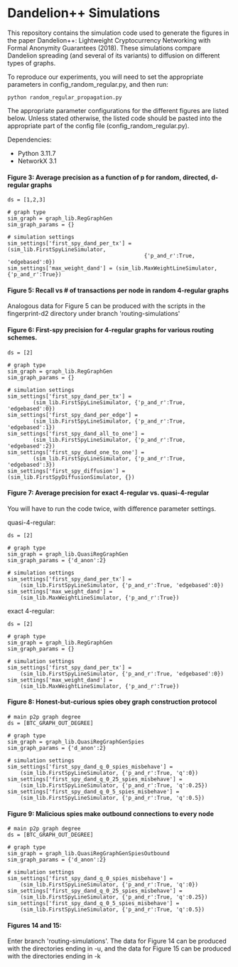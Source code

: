 
# Dandelion++ Simulations
This repository contains the simulation code used to generate the figures in the paper Dandelion++: Lightweight Cryptocurrency Networking with Formal Anonymity Guarantees (2018). These simulations compare Dandelion spreading (and several of its variants) to diffusion on different types of graphs. 

To reproduce our experiments, you will need to set the appropriate parameters in 
config_random_regular.py, and then run:

`python random_regular_propagation.py`

The appropriate parameter configurations for the different figures are listed below. Unless stated otherwise, the listed code should be pasted into the appropriate part of the config file (config_random_regular.py). 

Dependencies: 

- Python 3.11.7
- NetworkX 3.1

#### Figure 3: Average precision as a function of p for random, directed, d-regular graphs

```
ds = [1,2,3]

# graph type
sim_graph = graph_lib.RegGraphGen
sim_graph_params = {}

# simulation settings
sim_settings['first_spy_dand_per_tx'] = (sim_lib.FirstSpyLineSimulator, 
										   {'p_and_r':True, 'edgebased':0})
sim_settings['max_weight_dand'] = (sim_lib.MaxWeightLineSimulator, {'p_and_r':True})

```

#### Figure 5: Recall vs # of transactions per node in random 4-regular graphs
Analogous data for Figure 5 can be produced with the scripts in the fingerprint-d2 directory under branch 'routing-simulations'


#### Figure 6: First-spy precision for 4-regular graphs for various routing schemes.


```
ds = [2] 

# graph type
sim_graph = graph_lib.RegGraphGen
sim_graph_params = {}

# simulation settings
sim_settings['first_spy_dand_per_tx'] = 
		(sim_lib.FirstSpyLineSimulator, {'p_and_r':True, 'edgebased':0})
sim_settings['first_spy_dand_per_edge'] = 
		(sim_lib.FirstSpyLineSimulator, {'p_and_r':True, 'edgebased':1})
sim_settings['first_spy_dand_all_to_one'] = 
		(sim_lib.FirstSpyLineSimulator, {'p_and_r':True, 'edgebased':2})
sim_settings['first_spy_dand_one_to_one'] = 
		(sim_lib.FirstSpyLineSimulator, {'p_and_r':True, 'edgebased':3})
sim_settings['first_spy_diffusion'] = (sim_lib.FirstSpyDiffusionSimulator, {})
```


#### Figure 7: Average precision for exact 4-regular vs. quasi-4-regular

You will have to run the code twice, with difference parameter settings.

quasi-4-regular:

```
ds = [2]

# graph type
sim_graph = graph_lib.QuasiRegGraphGen
sim_graph_params = {'d_anon':2}

# simulation settings
sim_settings['first_spy_dand_per_tx'] = 
	(sim_lib.FirstSpyLineSimulator, {'p_and_r':True, 'edgebased':0})
sim_settings['max_weight_dand'] = 
	(sim_lib.MaxWeightLineSimulator, {'p_and_r':True})
```


exact 4-regular:

```
ds = [2]

# graph type
sim_graph = graph_lib.RegGraphGen
sim_graph_params = {}

# simulation settings
sim_settings['first_spy_dand_per_tx'] = 
	(sim_lib.FirstSpyLineSimulator, {'p_and_r':True, 'edgebased':0})
sim_settings['max_weight_dand'] = 
	(sim_lib.MaxWeightLineSimulator, {'p_and_r':True})
```

#### Figure 8: Honest-but-curious spies obey graph construction protocol

```
# main p2p graph degree
ds = [BTC_GRAPH_OUT_DEGREE]

# graph type
sim_graph = graph_lib.QuasiRegGraphGenSpies
sim_graph_params = {'d_anon':2}

# simulation settings
sim_settings['first_spy_dand_q_0_spies_misbehave'] = 
	(sim_lib.FirstSpyLineSimulator, {'p_and_r':True, 'q':0})
sim_settings['first_spy_dand_q_0_25_spies_misbehave'] = 
	(sim_lib.FirstSpyLineSimulator, {'p_and_r':True, 'q':0.25})
sim_settings['first_spy_dand_q_0_5_spies_misbehave'] = 
	(sim_lib.FirstSpyLineSimulator, {'p_and_r':True, 'q':0.5})
```


#### Figure 9: Malicious spies make outbound connections to every node

```
# main p2p graph degree
ds = [BTC_GRAPH_OUT_DEGREE]

# graph type
sim_graph = graph_lib.QuasiRegGraphGenSpiesOutbound
sim_graph_params = {'d_anon':2}

# simulation settings
sim_settings['first_spy_dand_q_0_spies_misbehave'] = 
	(sim_lib.FirstSpyLineSimulator, {'p_and_r':True, 'q':0})
sim_settings['first_spy_dand_q_0_25_spies_misbehave'] = 
	(sim_lib.FirstSpyLineSimulator, {'p_and_r':True, 'q':0.25})
sim_settings['first_spy_dand_q_0_5_spies_misbehave'] = 
	(sim_lib.FirstSpyLineSimulator, {'p_and_r':True, 'q':0.5})
```

#### Figures 14 and 15:
Enter branch 'routing-simulations'. The data for Figure 14 can be produced with the directories ending in -u, and the data for Figure 15 can be produced with the directories ending in -k


